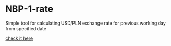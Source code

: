 # NBP-1-rate
Simple tool for calculating USD/PLN exchange rate for previous working day from specified date

[check it here](https://andrewkoliaka.github.io/NBP-1-rate/)
